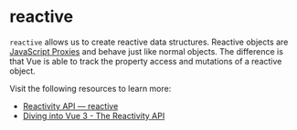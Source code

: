 # reactive

`reactive` allows us to create reactive data structures. Reactive objects are [JavaScript Proxies](https://developer.mozilla.org/en-US/docs/Web/JavaScript/Reference/Global_Objects/Proxy) and behave just like normal objects. The difference is that Vue is able to track the property access and mutations of a reactive object.

Visit the following resources to learn more:

- [Reactivity API — reactive](https://vuejs.org/api/reactivity-core.html#reactive)
- [Diving into Vue 3 - The Reactivity API](https://developers.deepgram.com/blog/2022/02/diving-into-vue-3-reactivity-api/)

